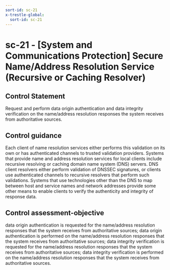 ```yaml
---
sort-id: sc-21
x-trestle-global:
  sort-id: sc-21
---
```


# sc-21 - \[System and Communications Protection\] Secure Name/Address Resolution Service (Recursive or Caching Resolver)

## Control Statement

Request and perform data origin authentication and data integrity verification on the name/address resolution responses the system receives from authoritative sources.

## Control guidance

Each client of name resolution services either performs this validation on its own or has authenticated channels to trusted validation providers. Systems that provide name and address resolution services for local clients include recursive resolving or caching domain name system (DNS) servers. DNS client resolvers either perform validation of DNSSEC signatures, or clients use authenticated channels to recursive resolvers that perform such validations. Systems that use technologies other than the DNS to map between host and service names and network addresses provide some other means to enable clients to verify the authenticity and integrity of response data.

## Control assessment-objective

data origin authentication is requested for the name/address resolution responses that the system receives from authoritative sources;
data origin authentication is performed on the name/address resolution responses that the system receives from authoritative sources;
data integrity verification is requested for the name/address resolution responses that the system receives from authoritative sources;
data integrity verification is performed on the name/address resolution responses that the system receives from authoritative sources.
